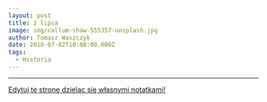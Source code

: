 ```yaml
---
layout: post
title: 2 lipca
image: img/callum-shaw-555357-unsplash.jpg
author: Tomasz Waszczyk
date: 2018-07-02T10:00:00.000Z
tags:
  - Historia
---
```



---

<a href="https://github.com/TomaszWaszczyk/historia.waszczyk.com/edit/master/src/content/july-2.md" target="_blank">Edytuj tę stronę dzieląc się własnymi notatkami!</a>